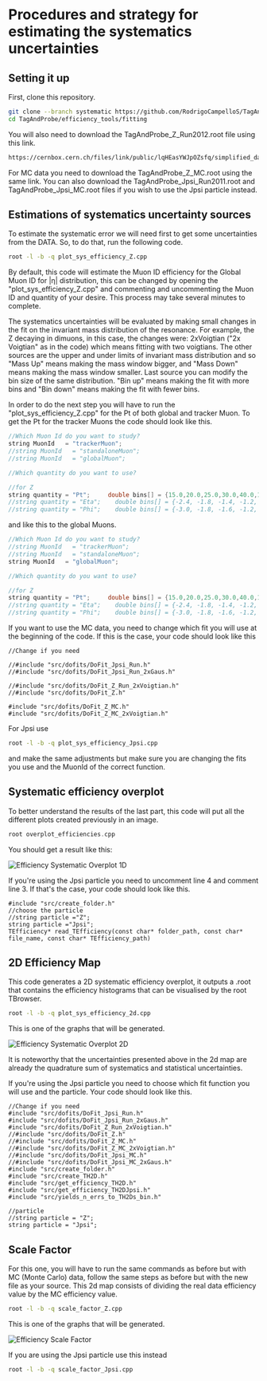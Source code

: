 # Procedures and strategy for estimating the systematics uncertainties

## Setting it up

First, clone this repository.

```sh
git clone --branch systematic https://github.com/RodrigoCampelloS/TagAndProbe.git
cd TagAndProbe/efficiency_tools/fitting
```
You will also need to download the TagAndProbe_Z_Run2012.root file using this link.

```sh
https://cernbox.cern.ch/files/link/public/lqHEasYWJpOZsfq/simplified_datasets_for_fitting_method?items-per-page=100&view-mode=resource-table&tiles-size=1
```

For MC data you need to download the TagAndProbe_Z_MC.root using the same link. You can also download the TagAndProbe_Jpsi_Run2011.root and TagAndProbe_Jpsi_MC.root files if you wish to use the Jpsi particle instead.

## Estimations of systematics uncertainty sources

To estimate the systematic error we will need first to get some uncertainties from the DATA. So, to do that, run the following code.

```sh
root -l -b -q plot_sys_efficiency_Z.cpp
```
By default, this code will estimate the Muon ID efficiency for the Global Muon ID for |η| distribution, this can be changed by opening the "plot_sys_efficiency_Z.cpp" and commenting and uncommenting the Muon ID and quantity of your desire. This process may take several minutes to complete.

The systematics uncertainties will be evaluated by making small changes in the fit on the invariant mass distribution of the resonance. For example, the Z decaying in dimuons, in this case, the changes were: 2xVoigtian ("2x Voigtian" as in the code) which means fitting with two voigtians. The other sources are the upper and under limits of invariant mass distribution and so "Mass Up" means making the mass window bigger, and "Mass Down" means making the mass window smaller. Last source you can modify the bin size of the same distribution. "Bin up" means making the fit with more bins and "Bin down" means making the fit with fewer bins.

In order to do the next step you will have to run the "plot_sys_efficiency_Z.cpp" for the Pt of both global and tracker Muon. To get the Pt for the tracker Muons the code should look like this.

```cpp
//Which Muon Id do you want to study?
string MuonId   = "trackerMuon";
//string MuonId   = "standaloneMuon";
//string MuonId   = "globalMuon";

//Which quantity do you want to use?

//for Z
string quantity = "Pt";     double bins[] = {15.0,20.0,25.0,30.0,40.0,120.0};
//string quantity = "Eta";    double bins[] = {-2.4, -1.8, -1.4, -1.2, -1.0, -0.8, -0.5, -0.2, 0, 0.2, 0.5, 0.8, 1.0, 1.2, 1.4, 1.8, 2.4};
//string quantity = "Phi";    double bins[] = {-3.0, -1.8, -1.6, -1.2, -1.0, -0.7, -0.4, -0.2, 0, 0.2, 0.4, 0.7, 1.0, 1.2, 1.6, 1.8, 3.0};

```

and like this to the global Muons.

```cpp
//Which Muon Id do you want to study?
//string MuonId   = "trackerMuon";
//string MuonId   = "standaloneMuon";
string MuonId   = "globalMuon";

//Which quantity do you want to use?

//for Z
string quantity = "Pt";     double bins[] = {15.0,20.0,25.0,30.0,40.0,120.0};
//string quantity = "Eta";    double bins[] = {-2.4, -1.8, -1.4, -1.2, -1.0, -0.8, -0.5, -0.2, 0, 0.2, 0.5, 0.8, 1.0, 1.2, 1.4, 1.8, 2.4};
//string quantity = "Phi";    double bins[] = {-3.0, -1.8, -1.6, -1.2, -1.0, -0.7, -0.4, -0.2, 0, 0.2, 0.4, 0.7, 1.0, 1.2, 1.6, 1.8, 3.0};

```
If you want to use the MC data, you need to change which fit you will use at the beginning of the code. If this is the case, your code should look like this

```
//Change if you need

//#include "src/dofits/DoFit_Jpsi_Run.h"
//#include "src/dofits/DoFit_Jpsi_Run_2xGaus.h"

//#include "src/dofits/DoFit_Z_Run_2xVoigtian.h"
//#include "src/dofits/DoFit_Z.h"

#include "src/dofits/DoFit_Z_MC.h"
#include "src/dofits/DoFit_Z_MC_2xVoigtian.h"
```

For Jpsi use
```sh
root -l -b -q plot_sys_efficiency_Jpsi.cpp
```
and make the same adjustments but make sure you are changing the fits you use and the MuonId of the correct function.

## Systematic efficiency overplot

To better understand the results of the last part, this code will put all the different plots created previously in an image.

```cpp
root overplot_efficiencies.cpp
```

You should get a result like this:

![Efficiency Systematic Overplot 1D](../../../../images/analysis/selection/idefficiencystudy/tutorial/05/Z-Sys_Efficiency_overplot1d.png)

If you're using the Jpsi particle you need to uncomment line 4 and comment line 3. If that's the case, your code should look like this.
```
#include "src/create_folder.h"
//choose the particle
//string particle ="Z";
string particle ="Jpsi";
TEfficiency* read_TEfficiency(const char* folder_path, const char* file_name, const char* TEfficiency_path)
```

## 2D Efficiency Map

This code generates a 2D systematic efficiency overplot, it outputs a .root that contains the efficiency histograms that can be visualised by the root TBrowser.

```sh
root -l -b -q plot_sys_efficiency_2d.cpp
```

This is one of the graphs that will be generated.

![Efficiency Systematic Overplot 2D](../../../../images/analysis/selection/idefficiencystudy/tutorial/05/Z-Sys_Efficiency_overplot2d.png)

It is noteworthy that the uncertainties presented above in the 2d map are already the quadrature sum of systematics and statistical uncertainties.

If you're using the Jpsi particle you need to choose which fit function you will use and the particle. Your code should look like this.
```
//Change if you need
#include "src/dofits/DoFit_Jpsi_Run.h"
#include "src/dofits/DoFit_Jpsi_Run_2xGaus.h"
#include "src/dofits/DoFit_Z_Run_2xVoigtian.h"
//#include "src/dofits/DoFit_Z.h"
//#include "src/dofits/DoFit_Z_MC.h"
//#include "src/dofits/DoFit_Z_MC_2xVoigtian.h"
//#include "src/dofits/DoFit_Jpsi_MC.h"
//#include "src/dofits/DoFit_Jpsi_MC_2xGaus.h"
#include "src/create_folder.h"
#include "src/create_TH2D.h"
#include "src/get_efficiency_TH2D.h"
#include "src/get_efficiency_TH2DJpsi.h"
#include "src/yields_n_errs_to_TH2Ds_bin.h"

//particle
//string particle = "Z";
string particle = "Jpsi";
```

## Scale Factor

For this one, you will have to run the same commands as before but with MC (Monte Carlo) data, follow the same steps as before but with the new file as your source. This 2d map consists of dividing the real data efficiency value by the MC efficiency value.

```sh
root -l -b -q scale_factor_Z.cpp
```
This is one of the graphs that will be generated.

![Efficiency Scale Factor](../../../../images/analysis/selection/idefficiencystudy/tutorial/05/Z-Sys_Efficiency_Scale_Factor.png)

If you are using the Jpsi particle use this instead

```sh
root -l -b -q scale_factor_Jpsi.cpp
```

